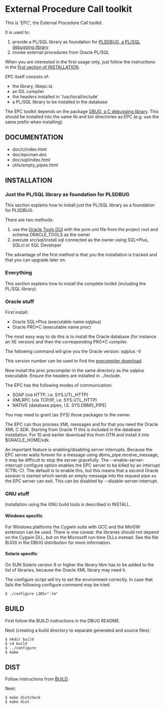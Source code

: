 # External Procedure Call toolkit

This is 'EPC', the External Procedure Call toolkit.

It is used to:
1. provide a PL/SQL library as foundation for [PLSDBUG, a PL/SQL debugging library](https://github.com/TransferWare/plsdbug)
2. invoke external procedures from Oracle PL/SQL

When you are interested in the first usage only, just follow the instructions
in the [first section of INSTALLATION](#installation).

EPC itself consists of:
- the library, libepc.la
- an IDL compiler
- the headers installed in '/usr/local/include'
- a PL/SQL library to be installed in the database

The EPC toolkit depends on the package
[DBUG, a C debugging library](https://github.com/TransferWare/dbug). This should be installed into
the same lib and bin directories as EPC (e.g. use the same prefix when
installing).

## DOCUMENTATION

- doc/c/index.html
- doc/epcman.doc
- doc/sql/index.html
- utils/empty_pipes.html

## INSTALLATION

### Just the PL/SQL library as foundation for PLSDBUG

This section explains how to install just the PL/SQL library as a foundation for PLSDBUG.

There are two methods:
1. use the [Oracle Tools GUI](https://github.com/paulissoft/oracle-tools-gui)
with the pom.xml file from the project root and schema ORACLE_TOOLS as the owner
2. execute src/sql/install.sql connected as the owner using SQL*Plus, SQLcl or SQL Developer

The advantage of the first method is that you the installation is tracked and
that you can upgrade later on.

### Everything

This section explains how to install the complete toolkit (including the PL/SQL library).

### Oracle stuff

First install:
- Oracle SQL*Plus (executable name sqlplus)
- Oracle PRO*C (executable name proc)

The most easy way to do this is to install the Oracle database (for
instance an XE version) and then the corresponding PRO*C compiler.

The following command will give you the Oracle version: sqlplus -V

This version number can be used to find the [precompiler download](https://www.oracle.com/database/technologies/instant-client/precompiler-112010-downloads.html).

Now install the proc precompiler in the same directory as the sqlplus
executable. Ensure the headers are installed in ../include.

The EPC has the following modes of communication:
- SOAP (via HTTP, i.e. SYS.UTL_HTTP)
- XMLRPC (via TCP/IP, i.e. SYS.UTL_HTTP)
- NATIVE (database pipes, I.E. SYS.DBMS_PIPE)

You may need to grant (as SYS) those packages to the owner.

The EPC can thus process XML messages and for that you need the Oracle XML C
SDK. Starting from Oracle 11 this is included in the database
installation. For 10 and earlier download this from OTN and install it into
$ORACLE_HOME/xdk.

An important feature is enabling/disabling server interrupts. Because
the EPC server waits forever for a message using
dbms_pipe.receive_message, it may be difficult to stop the server
gracefully. The --enable-server-interrupt configure option enables the
EPC server to be killed by an interrupt (CTRL-C). The default is to
enable this, but this means that a second Oracle session is started
which sends an empty message into the request pipe so the EPC server can
exit. This can be disabled by --disable-server-interrupt.

### GNU stuff

Installation using the GNU build tools is described in INSTALL. 

#### Windows specific

For Windows platforms the Cygwin suite with GCC and the MinGW extension
can be used. There is one caveat: the libraries should not depend on the
Cygwin DLL, but on the Microsoft run-time DLLs instead. See the file
BUGS in the DBUG distribution for more information.

#### Solaris specific

On SUN Solaris version 9 or higher the library libm has to be added to
the list of libraries, because the Oracle XML library may need
it. 

The configure script will try to set the environment correctly. In case
that fails the following configure command may be tried:

```
$ ./configure LIBS="-lm"
```

## BUILD

First follow the BUILD instructions in the DBUG README.

Next (creating a build directory to separate generated and source files):

```shell
$ mkdir build
$ cd build
$ ../configure
$ make
```

## DIST

Follow instructions from [BUILD](#build).

Next:

```shell
$ make distcheck
$ make dist
```

